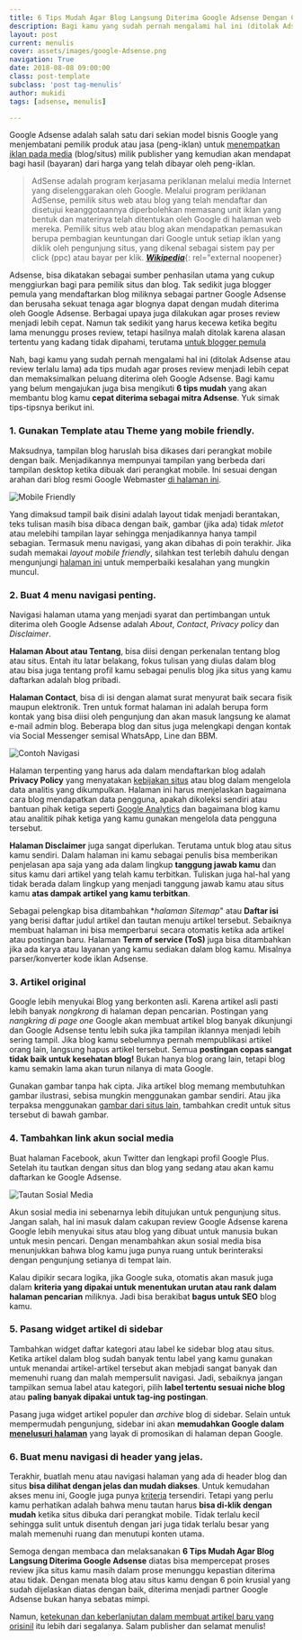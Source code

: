 ```yaml
---
title: 6 Tips Mudah Agar Blog Langsung Diterima Google Adsense Dengan Cepat
description: Bagi kamu yang sudah pernah mengalami hal ini (ditolak Adsense atau review terlalu lama) ada 6 tips mudah agar proses review menjadi lebih cepat dan memaksimalkan peluang diterima oleh Google Adsense. Bagi kamu yang belum mengajukan juga bisa mengikuti tips-tips yang akan membantu blog kamu cepat diterima sebagai mitra Adsense.
layout: post
current: menulis
cover: assets/images/google-Adsense.png
navigation: True
date: 2018-08-08 09:00:00
class: post-template
subclass: 'post tag-menulis'
author: mukidi
tags: [adsense, menulis]

---
```


Google Adsense adalah salah satu dari sekian model bisnis Google yang menjembatani pemilik produk atau jasa (peng-iklan) untuk [menempatkan iklan pada media](https://www.paciran.com/google-vs-apple-jualan-apa-kepada-siapa) (blog/situs) milik publisher yang kemudian akan mendapat bagi hasil (bayaran) dari harga yang telah dibayar oleh peng-iklan.

> AdSense adalah program kerjasama periklanan melalui media Internet yang diselenggarakan oleh Google. Melalui program periklanan AdSense, pemilik situs web atau blog yang telah mendaftar dan disetujui keanggotaannya diperbolehkan memasang unit iklan yang bentuk dan materinya telah ditentukan oleh Google di halaman web mereka. Pemilik situs web atau blog akan mendapatkan pemasukan berupa pembagian keuntungan dari Google untuk setiap iklan yang diklik oleh pengunjung situs, yang dikenal sebagai sistem pay per click (ppc) atau bayar per klik. [**_Wikipedia_**](https://id.wikipedia.org/wiki/AdSense){: rel="external noopener}

Adsense, bisa dikatakan sebagai sumber penhasilan utama yang cukup menggiurkan bagi para pemilik situs dan blog. Tak sedikit juga blogger pemula yang mendaftarkan blog miliknya sebagai partner Google Adsense dan berusaha sekuat tenaga agar blognya dapat dengan mudah diterima oleh Google Adsense. Berbagai upaya juga dilakukan agar proses review menjadi lebih cepat. Namun tak sedikit yang harus kecewa ketika begitu lama menunggu proses review, tetapi hasilnya malah ditolak karena alasan tertentu yang kadang tidak dipahami, terutama [untuk blogger pemula](https://www.paciran.com/cara-setting-wp-fastest-cache-dengan-cloudflare)

Nah, bagi kamu yang sudah pernah mengalami hal ini (ditolak Adsense atau review terlalu lama) ada tips mudah agar proses review menjadi lebih cepat dan memaksimalkan peluang diterima oleh Google Adsense. Bagi kamu yang belum mengajukan juga bisa mengikuti **6 tips mudah** yang akan membantu blog kamu **cepat diterima sebagai mitra Adsense**. Yuk simak tips-tipsnya berikut ini.

### 1. Gunakan Template atau Theme yang mobile friendly.

Maksudnya, tampilan blog haruslah bisa dikases dari perangkat mobile dengan baik. Menjadikannya mempunyai tampilan yang berbeda dari tampilan desktop ketika dibuak dari perangkat mobile. Ini sesuai dengan arahan dari blog resmi Google Webmaster [di halaman ini](https://webmasters.googleblog.com/2015/04/rolling-out-mobile-friendly-update.html).

![Mobile Friendly](https://lh6.googleusercontent.com/3Lyi07zgZzWl0U7Gq0ZwmqgEqsv2ir8-o3ky6eijHDFMzCoYFSqMFQoF4ozjPhZAlGul5YtHbSxjunwwJs-GT-BV4dDap6VA0HS971eIBCNriASMtMzh1vOE9kHvkvF5SH2siag)

Yang dimaksud tampil baik disini adalah layout tidak menjadi berantakan, teks tulisan masih bisa dibaca dengan baik, gambar (jika ada) tidak _mletot_ atau melebihi tampilan layar sehingga menjadikannya hanya tampil sebagian. Termasuk menu navigasi, yang akan dibahas di poin terakhir. Jika sudah memakai _layout mobile friendly_, silahkan test terlebih dahulu dengan mengunjungi [halaman ini](https://search.google.com/test/mobile-friendly) untuk memperbaiki kesalahan yang mungkin muncul.

### 2. Buat 4 menu navigasi penting.

Navigasi halaman utama yang menjadi syarat dan pertimbangan untuk diterima oleh Google Adsense adalah _About_, _Contact_, _Privacy policy_ dan _Disclaimer_.

**Halaman About atau Tentang**, bisa diisi dengan perkenalan tentang blog atau situs. Entah itu latar belakang, fokus tulisan yang diulas dalam blog atau bisa juga tentang profil kamu sebagai penulis blog jika situs yang kamu daftarkan adalah blog pribadi.

**Halaman Contact**, bisa di isi dengan alamat surat menyurat baik secara fisik maupun elektronik. Tren untuk format halaman ini adalah berupa form kontak yang bisa diisi oleh pengunjung dan akan masuk langsung ke alamat e-mail admin blog. Beberapa blog dan situs juga melengkapi dengan kontak via Social Messenger semisal WhatsApp, Line dan BBM.

![Contoh Navigasi](https://cmv-ds-images.s3.amazonaws.com/wp-content/uploads/sugars.jpg)

Halaman terpenting yang harus ada dalam mendaftarkan blog adalah **Privacy Policy** yang menyatakan [kebijakan situs](/privacy) atau blog dalam mengelola data analitis yang dikumpulkan. Halaman ini harus menjelaskan bagaimana cara blog mendapatkan data pengguna, apakah dikoleksi sendiri atau bantuan pihak ketiga seperti [Google Analytics](https://analitycs.google.com) dan bagaimana blog kamu atau analitik pihak ketiga yang kamu gunakan mengelola data pengguna tersebut.

**Halaman Disclaimer** juga sangat diperlukan. Terutama untuk blog atau situs kamu sendiri. Dalam halaman ini kamu sebagai penulis bisa memberikan penjelasan apa saja yang ada dalam lingkup **tanggung jawab kamu** dan situs kamu dari artikel yang telah kamu terbitkan. Tuliskan juga hal-hal yang tidak berada dalam lingkup yang menjadi tanggung jawab kamu atau situs kamu **atas dampak artikel yang kamu terbitkan**.

Sebagai pelengkap bisa ditambahkan **halaman Sitemap*" atau **Daftar isi** yang berisi daftar judul artikel dan tautan menuju artikel tersebut. Sebaiknya membuat halaman ini bisa memperbarui secara otomatis ketika ada artikel atau postingan baru. Halaman **Term of service (ToS)** juga bisa ditambahkan jika ada karya atau layanan yang kamu sediakan dalam blog kamu. Misalnya parser/konverter kode iklan Adsense.

### 3. Artikel original

Google lebih menyukai Blog yang berkonten asli. Karena artikel asli pasti lebih banyak _nongkrong_ di halaman depan pencarian. Postingan yang _nangkring di page one_ Google akan membuat artikel blog banyak dikunjungi dan Google Adsense tentu lebih suka jika tampilan iklannya menjadi lebih sering tampil. Jika blog kamu sebelumnya pernah mempublikasi artikel orang lain, langsung hapus artikel tersebut. Semua **postingan copas sangat tidak baik untuk kesehatan blog!** Bukan hanya blog orang lain, tetapi blog kamu semakin lama akan turun nilanya di mata Google.

Gunakan gambar tanpa hak cipta. Jika artikel blog memang membutuhkan gambar ilustrasi, sebisa mungkin menggunakan gambar sendiri. Atau jika terpaksa menggunakan [gambar dari situs lain](https://www.paciran.com/memanfaatkan-server-wordpress-untuk-cropping-gambar-secara-online), tambahkan credit untuk situs tersebut di bawah gambar.

### 4. Tambahkan link akun social media

Buat halaman Facebook, akun Twitter dan lengkapi profil Google Plus. Setelah itu tautkan dengan situs dan blog yang sedang atau akan kamu daftarkan ke Google Adsense.

![Tautan Sosial Media](https://i0.wp.com/www.kgntechnologies.com/wp-content/uploads/2014/12/Agra-Culture-Kitchen-Press.png)

Akun sosial media ini sebenarnya lebih ditujukan untuk pengunjung situs. Jangan salah, hal ini masuk dalam cakupan review Google Adsense karena Google lebih menyukai situs atau blog yang dibuat untuk manusia bukan untuk mesin pencari. Dengan menambahkan akun sosial media bisa menunjukkan bahwa blog kamu juga punya ruang untuk berinteraksi dengan pengunjung setianya di tempat lain.

Kalau dipikir secara logika, jika Google suka, otomatis akan masuk juga dalam **kriteria yang dipakai untuk menentukan urutan atau rank dalam halaman pencarian** miliknya. Jadi bisa berakibat **bagus untuk SEO** blog kamu.

### 5. Pasang widget artikel di sidebar

Tambahkan widget daftar kategori atau label ke sidebar blog atau situs. Ketika artikel dalam blog sudah banyak tentu label yang kamu gunakan untuk menandai artikel-artikel tersebut akan mebjadi sangat banyak dan memenuhi ruang dan malah mempersulit navigasi. Jadi, sebaiknya jangan tampilkan semua label atau kategori, pilih **label tertentu sesuai niche blog** atau **paling banyak dipakai untuk tag-ing postingan**. 

Pasang juga widget artikel populer dan _archive_ blog di sidebar. Selain untuk mempermudah pengunjung, sidebar ini akan **memudahkan Google dalam [menelusuri halaman](https://support.google.com/webmasters/answer/6065812)** yang layak di promosikan di halaman depan Google.

### 6. Buat menu navigasi di header yang jelas.

Terakhir, buatlah menu atau navigasi halaman yang ada di header blog dan situs **bisa dilihat dengan jelas dan mudah diakses**. Untuk kemudahan akses menu ini, Google juga punya [kriteria](https://webmasters.googleblog.com/2018/12/mobile-first-indexing-structured-data.html) tersendiri. Tetapi yang perlu kamu perhatikan adalah bahwa menu tautan harus **bisa di-klik dengan mudah** ketika situs dibuka dari perangkat mobile. Tidak terlalu kecil sehingga sulit untuk disentuh dengan jari juga tidak terlalu besar yang malah memenuhi ruang dan menutupi konten utama.

Semoga dengan membaca dan melaksanakan **6 Tips Mudah Agar Blog Langsung Diterima Google Adsense** diatas bisa mempercepat proses review jika situs kamu masih dalam prose menunggu kepastian diterima atau tidak. Dengan menata blog atau situs kamu dengan 6 poin krusial yang sudah dijelaskan diatas dengan baik, diterima menjadi partner Google Adsense bukan hanya sebatas mimpi.

Namun, [ketekunan dan keberlanjutan dalam membuat artikel baru yang orisinil](https://www.paciran.com/jangan-ngeblog-kamu-gak-akan-kuat) itu lebih dari segalanya. Salam publisher dan selamat menulis!
